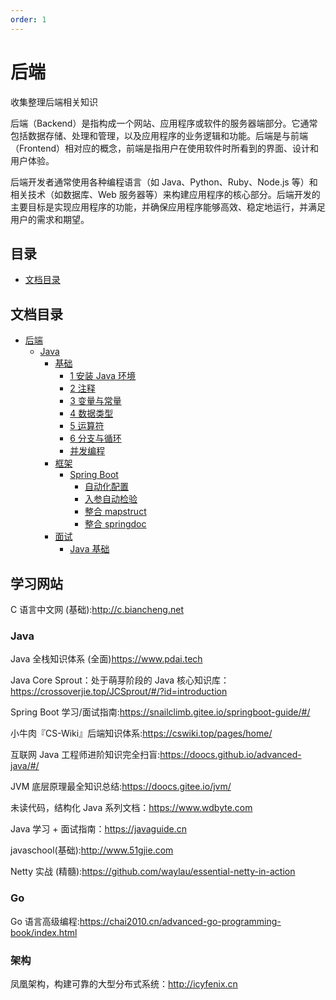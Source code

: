 ```yaml
---
order: 1
---
```


# 后端

收集整理后端相关知识

后端（Backend）是指构成一个网站、应用程序或软件的服务器端部分。它通常包括数据存储、处理和管理，以及应用程序的业务逻辑和功能。后端是与前端（Frontend）相对应的概念，前端是指用户在使用软件时所看到的界面、设计和用户体验。

后端开发者通常使用各种编程语言（如 Java、Python、Ruby、Node.js 等）和相关技术（如数据库、Web 服务器等）来构建应用程序的核心部分。后端开发的主要目标是实现应用程序的功能，并确保应用程序能够高效、稳定地运行，并满足用户的需求和期望。

## 目录

- [文档目录](#文档目录)

## 文档目录

- [后端](/后端)
  - [Java](/后端/Java)
    - [基础](/后端/Java/基础)
      - [1 安装 Java 环境](/后端/Java/基础/1安装%20Java%20环境.md)
      - [2 注释](/后端/Java/基础/2注释.md)
      - [3 变量与常量](/后端/Java/基础/3变量与常量.md)
      - [4 数据类型](/后端/Java/基础/4数据类型.md)
      - [5 运算符](/后端/Java/基础/5运算符.md)
      - [6 分支与循环](/后端/Java/基础/6分支与循环.md)
      - [并发编程](/后端/Java/基础/并发编程.md)
    - [框架](/后端/Java/框架)
      - [Spring Boot](/后端/Java/框架/Spring%20Boot)
        - [自动化配置](/后端/Java/框架/Spring%20Boot/自动化配置.md)
        - [入参自动检验](/后端/Java/框架/Spring%20Boot/入参自动检验.md)
        - [整合 mapstruct](/后端/Java/框架/Spring%20Boot/整合%20mapstruct.md)
        - [整合 springdoc](/后端/Java/框架/Spring%20Boot/整合%20springdoc.md)
    - [面试](/后端/Java/面试)
      - [Java 基础](/后端/Java/面试/Java%20基础.md)

## 学习网站

C 语言中文网 (基础):<http://c.biancheng.net>

### Java

Java 全栈知识体系 (全面)<https://www.pdai.tech>

Java Core Sprout：处于萌芽阶段的 Java 核心知识库：<https://crossoverjie.top/JCSprout/#/?id=introduction>

Spring Boot 学习/面试指南:<https://snailclimb.gitee.io/springboot-guide/#/>

小牛肉『CS-Wiki』后端知识体系:<https://cswiki.top/pages/home/>

互联网 Java 工程师进阶知识完全扫盲:<https://doocs.github.io/advanced-java/#/>

JVM 底层原理最全知识总结:<https://doocs.gitee.io/jvm/>

未读代码，结构化 Java 系列文档：<https://www.wdbyte.com>

Java 学习 + 面试指南：<https://javaguide.cn>

javaschool(基础):<http://www.51gjie.com>

Netty 实战 (精髓):<https://github.com/waylau/essential-netty-in-action>

### Go

Go 语言高级编程:<https://chai2010.cn/advanced-go-programming-book/index.html>

### 架构

凤凰架构，构建可靠的大型分布式系统：<http://icyfenix.cn>
